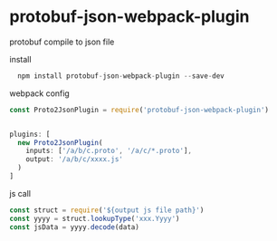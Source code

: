 # protobuf-json-webpack-plugin
protobuf compile to json file

install
```javascript
  npm install protobuf-json-webpack-plugin --save-dev
```

webpack config
```javascript
const Proto2JsonPlugin = require('protobuf-json-webpack-plugin')


plugins: [
  new Proto2JsonPlugin(
    inputs: ['/a/b/c.proto', '/a/c/*.proto'],
    output: '/a/b/c/xxxx.js'
  )
]

```

js call
```javascript
const struct = require('${output js file path}')
const yyyy = struct.lookupType('xxx.Yyyy')
const jsData = yyyy.decode(data)
```